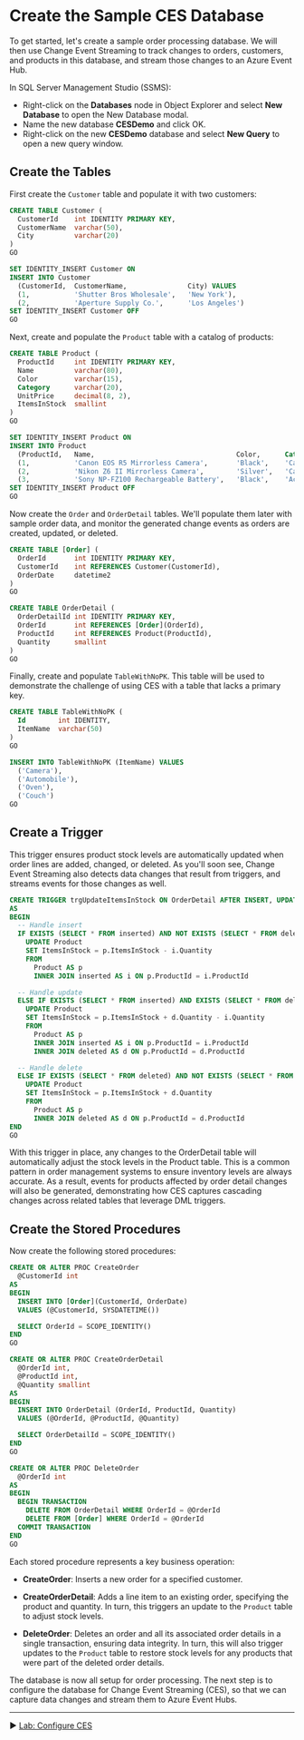 ﻿# Create the Sample CES Database

To get started, let's create a sample order processing database. We will then use Change Event Streaming to track changes to orders, customers, and products in this database, and stream those changes to an Azure Event Hub.

In SQL Server Management Studio (SSMS):

* Right-click on the **Databases** node in Object Explorer and select **New Database** to open the New Database modal.
* Name the new database **CESDemo** and click OK. 
* Right-click on the new **CESDemo** database and select **New Query** to open a new query window.

## Create the Tables

First create the `Customer` table and populate it with two customers:

```sql
CREATE TABLE Customer (
  CustomerId    int IDENTITY PRIMARY KEY,
  CustomerName  varchar(50),
  City          varchar(20)
)
GO

SET IDENTITY_INSERT Customer ON
INSERT INTO Customer
  (CustomerId,  CustomerName,               City) VALUES
  (1,           'Shutter Bros Wholesale',   'New York'),
  (2,           'Aperture Supply Co.',      'Los Angeles')
SET IDENTITY_INSERT Customer OFF
GO
```

Next, create and populate the `Product` table with a catalog of products:

```sql
CREATE TABLE Product (
  ProductId     int IDENTITY PRIMARY KEY,
  Name          varchar(80),
  Color         varchar(15),
  Category      varchar(20),
  UnitPrice     decimal(8, 2),
  ItemsInStock  smallint
)
GO

SET IDENTITY_INSERT Product ON
INSERT INTO Product
  (ProductId,   Name,                                   Color,      Category,       UnitPrice,  ItemsInStock) VALUES 
  (1,           'Canon EOS R5 Mirrorless Camera',       'Black',    'Camera',       3899.99,    10),
  (2,           'Nikon Z6 II Mirrorless Camera',        'Silver',   'Camera',       1996.95,    8),
  (3,           'Sony NP-FZ100 Rechargeable Battery',   'Black',    'Accessory',    78.00,      25)
SET IDENTITY_INSERT Product OFF
GO
```

Now create the `Order` and `OrderDetail` tables. We'll populate them later with sample order data, and monitor the generated change events as orders are created, updated, or deleted.

```sql
CREATE TABLE [Order] (
  OrderId       int IDENTITY PRIMARY KEY,
  CustomerId    int REFERENCES Customer(CustomerId),
  OrderDate     datetime2
)
GO

CREATE TABLE OrderDetail (
  OrderDetailId int IDENTITY PRIMARY KEY,
  OrderId       int REFERENCES [Order](OrderId),
  ProductId     int REFERENCES Product(ProductId),
  Quantity      smallint
)
GO
```

Finally, create and populate `TableWithNoPK`. This table will be used to demonstrate the challenge of using CES with a table that lacks a primary key.

```sql
CREATE TABLE TableWithNoPK (
  Id        int IDENTITY,
  ItemName  varchar(50)
)
GO

INSERT INTO TableWithNoPK (ItemName) VALUES
  ('Camera'),
  ('Automobile'),
  ('Oven'),
  ('Couch')
GO
```

## Create a Trigger

This trigger ensures product stock levels are automatically updated when order lines are added, changed, or deleted. As you'll soon see, Change Event Streaming also detects data changes that result from triggers, and streams events for those changes as well.

```sql
CREATE TRIGGER trgUpdateItemsInStock ON OrderDetail AFTER INSERT, UPDATE, DELETE
AS
BEGIN
  -- Handle insert
  IF EXISTS (SELECT * FROM inserted) AND NOT EXISTS (SELECT * FROM deleted)
    UPDATE Product
    SET ItemsInStock = p.ItemsInStock - i.Quantity
    FROM
      Product AS p
      INNER JOIN inserted AS i ON p.ProductId = i.ProductId

  -- Handle update
  ELSE IF EXISTS (SELECT * FROM inserted) AND EXISTS (SELECT * FROM deleted) AND UPDATE(Quantity)
    UPDATE Product
    SET ItemsInStock = p.ItemsInStock + d.Quantity - i.Quantity
    FROM
      Product AS p
      INNER JOIN inserted AS i ON p.ProductId = i.ProductId
      INNER JOIN deleted AS d ON p.ProductId = d.ProductId

  -- Handle delete
  ELSE IF EXISTS (SELECT * FROM deleted) AND NOT EXISTS (SELECT * FROM inserted)
    UPDATE Product
    SET ItemsInStock = p.ItemsInStock + d.Quantity
    FROM
      Product AS p
      INNER JOIN deleted AS d ON p.ProductId = d.ProductId
END
GO
```

With this trigger in place, any changes to the OrderDetail table will automatically adjust the stock levels in the Product table. This is a common pattern in order management systems to ensure inventory levels are always accurate. As a result, events for products affected by order detail changes will also be generated, demonstrating how CES captures cascading changes across related tables that leverage DML triggers.

## Create the Stored Procedures

Now create the following stored procedures:

```sql
CREATE OR ALTER PROC CreateOrder
  @CustomerId int
AS
BEGIN
  INSERT INTO [Order](CustomerId, OrderDate)
  VALUES (@CustomerId, SYSDATETIME())

  SELECT OrderId = SCOPE_IDENTITY()
END
GO

CREATE OR ALTER PROC CreateOrderDetail
  @OrderId int,
  @ProductId int,
  @Quantity smallint
AS
BEGIN
  INSERT INTO OrderDetail (OrderId, ProductId, Quantity)
  VALUES (@OrderId, @ProductId, @Quantity)

  SELECT OrderDetailId = SCOPE_IDENTITY()
END
GO

CREATE OR ALTER PROC DeleteOrder
  @OrderId int
AS
BEGIN
  BEGIN TRANSACTION
    DELETE FROM OrderDetail WHERE OrderId = @OrderId
    DELETE FROM [Order] WHERE OrderId = @OrderId
  COMMIT TRANSACTION
END
GO
```

Each stored procedure represents a key business operation:

- **CreateOrder**: Inserts a new order for a specified customer.

- **CreateOrderDetail**: Adds a line item to an existing order, specifying the product and quantity. In turn, this triggers an update to the `Product` table to adjust stock levels.

- **DeleteOrder**: Deletes an order and all its associated order details in a single transaction, ensuring data integrity. In turn, this will also trigger updates to the `Product` table to restore stock levels for any products that were part of the deleted order details.

The database is now all setup for order processing. The next step is to configure the database for Change Event Streaming (CES), so that we can capture data changes and stream them to Azure Event Hubs.

___

▶ [Lab: Configure CES](https://github.com/lennilobel/sql2025-workshop-hol-orlando2025/blob/main/HOL/3.%20Change%20Event%20Streaming/2.%20Configure%20CES.md)
